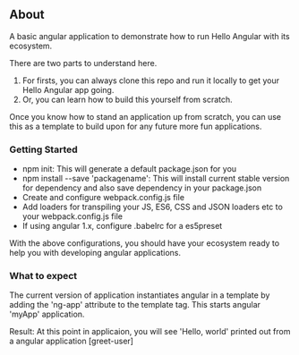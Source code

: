 ## About
A basic angular application to demonstrate how to run Hello Angular with its ecosystem.

There are two parts to understand here.
1. For firsts, you can always clone this repo and run it locally to get your Hello Angular app going.
2. Or, you can learn how to build this yourself from scratch.

Once you know how to stand an application up from scratch, you can use this as a template to build upon for any future more fun applications.

### Getting Started
+ npm init: This will generate a default package.json for you
+ npm install --save 'packagename': This will install current stable version for dependency and also save dependency in your package.json
+ Create and configure webpack.config.js file
+ Add loaders for transpiling your JS, ES6, CSS and JSON loaders etc to your webpack.config.js file
+ If using angular 1.x, configure .babelrc for a es5preset

With the above configurations, you should have your ecosystem ready to help you with developing angular applications.

### What to expect
The current version of application instantiates angular in a template by adding the 'ng-app' attribute to the template <html> tag. This starts angular 'myApp' application.

Result: At this point in applicaion, you will see 'Hello, world' printed out from a angular application [greet-user]
